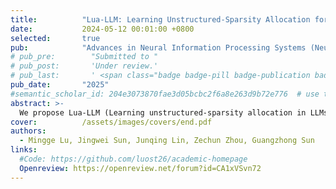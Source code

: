 ```yaml
---
title:          "Lua-LLM: Learning Unstructured-Sparsity Allocation for Large Language Models"
date:           2024-05-12 00:01:00 +0800
selected:       true
pub:            "Advances in Neural Information Processing Systems (NeurIPS)"
# pub_pre:        "Submitted to "
# pub_post:       'Under review.'
# pub_last:       ' <span class="badge badge-pill badge-publication badge-success">Spotlight</span>'
pub_date:       "2025"
#semantic_scholar_id: 204e3073870fae3d05bcbc2f6a8e263d9b72e776  # use this to retrieve citation count
abstract: >-
  We propose Lua-LLM (Learning unstructured-sparsity allocation in LLMs), a learning-based global pruning framework that explores the optimal unstructured sparsity allocation. Unlike existing pruning methods, which primarily focus on allocating per-layer sparsity, Lua-LLM achieves flexible allocation for both layer-wise and intra-layer sparsity.
cover:          /assets/images/covers/end.pdf
authors:
  - Mingge Lu, Jingwei Sun, Junqing Lin, Zechun Zhou, Guangzhong Sun
links:
  #Code: https://github.com/luost26/academic-homepage
  Openreview: https://openreview.net/forum?id=CA1xVSvn72
---
```

